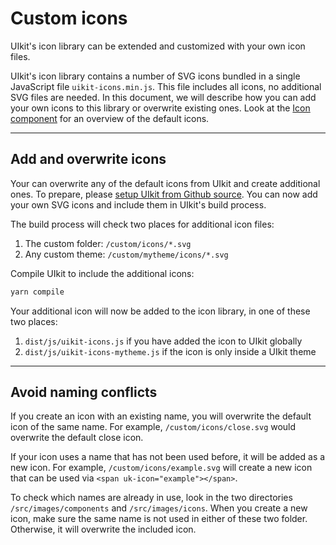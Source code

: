 # Custom icons

<p class="uk-text-lead">UIkit's icon library can be extended and customized with your own icon files.</p>

UIkit's icon library contains a number of SVG icons bundled in a single JavaScript file `uikit-icons.min.js`. This file includes all icons, no additional SVG files are needed. In this document, we will describe how you can add your own icons to this library or overwrite existing ones. Look at the [Icon component](icon.md) for an overview of the default icons.

***

## Add and overwrite icons

Your can overwrite any of the default icons from UIkit and create additional ones. To prepare, please [setup UIkit from Github source](installation.md#compile-from-github-source). You can now add your own SVG icons and include them in UIkit's build process.

The build process will check two places for additional icon files:

1. The custom folder: `/custom/icons/*.svg`
2. Any custom theme: `/custom/mytheme/icons/*.svg`

Compile UIkit to include the additional icons:

```sh
yarn compile
```

Your additional icon will now be added to the icon library, in one of these two places:

1. `dist/js/uikit-icons.js` if you have added the icon to UIkit globally
2. `dist/js/uikit-icons-mytheme.js` if the icon is only inside a UIkit theme

***

## Avoid naming conflicts

If you create an icon with an existing name, you will overwrite the default icon of the same name. For example, `/custom/icons/close.svg` would overwrite the default close icon.

If your icon uses a name that has not been used before, it will be added as a new icon. For example, `/custom/icons/example.svg` will create a new icon that can be used via `<span uk-icon="example"></span>`.

To check which names are already in use, look in the two directories `/src/images/components` and `/src/images/icons`. When you create a new icon, make sure the same name is not used in either of these two folder. Otherwise, it will overwrite the included icon.
